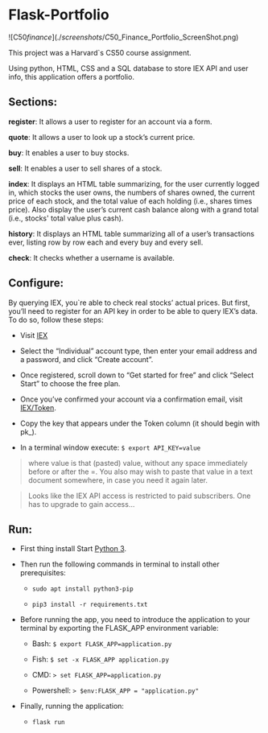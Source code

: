 # Flask-Portfolio

![C$50 finance](./screenshots/C$50_Finance_Portfolio_ScreenShot.png)

This project was a Harvard`s CS50 course assignment.

Using python, HTML, CSS and a SQL database to store IEX API and user info, this application offers a portfolio.

## Sections:
**register**: It allows a user to register for an account via a form.

**quote**: It allows a user to look up a stock’s current price.

**buy**: It enables a user to buy stocks.

**sell**: It enables a user to sell shares of a stock.

**index**: It displays an HTML table summarizing, for the user currently logged in, which stocks the user owns, the numbers of shares owned, the current price of each stock, and the total value of each holding (i.e., shares times price). Also display the user’s current cash balance along with a grand total (i.e., stocks' total value plus cash).

**history**: It displays an HTML table summarizing all of a user’s transactions ever, listing row by row each and every buy and every sell.

**check**: It checks whether a username is available.

## Configure:
By querying IEX, you`re able to check real stocks’ actual prices. But first, you’ll need to register for an API key in order to be able to query IEX’s data. To do so, follow these steps:

  - Visit [IEX](iexcloud.io/cloud-login#/register/.)
  
  - Select the “Individual” account type, then enter your email address and a password, and click “Create account”.
  
  - Once registered, scroll down to “Get started for free” and click “Select Start” to choose the free plan.
  
  - Once you’ve confirmed your account via a confirmation email, visit [IEX/Token](https://iexcloud.io/console/tokens).
  
  - Copy the key that appears under the Token column (it should begin with pk_).
  
  - In a terminal window execute: `$ export API_KEY=value`

> where value is that (pasted) value, without any space immediately before or after the =. You also may wish to paste that value in a text document somewhere, in case you need it again later.

> Looks like the IEX API access is restricted to paid subscribers. One has to upgrade to gain access...

## Run:
- First thing install Start [Python 3](https://www.python.org/downloads/).

- Then run the following commands in terminal to install other prerequisites:
  
  - `sudo apt install python3-pip`
  
  - `pip3 install -r requirements.txt`

- Before running the app, you need to introduce the application to your terminal by exporting the FLASK_APP environment variable:
  
  - Bash: `$ export FLASK_APP=application.py`
  
  - Fish: `$ set -x FLASK_APP application.py`
  
  - CMD: `> set FLASK_APP=application.py`
  
  - Powershell: `> $env:FLASK_APP = "application.py"`
- Finally, running the application:
  - `flask run`
